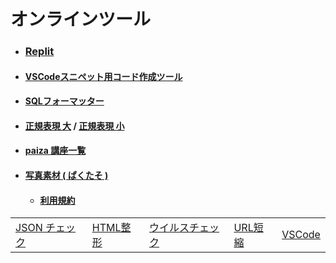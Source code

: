 # オンラインツール

- ### [Replit](https://replit.com/)
- #### [VSCodeスニペット用コード作成ツール](https://migi.me/vsc_snippet/)
- #### [SQLフォーマッター](https://atl2.net/webtool/sql%E3%83%95%E3%82%A9%E3%83%BC%E3%83%9E%E3%83%83%E3%82%BF%E3%83%BCfor-web/)
- #### [正規表現 大](https://regex101.com/) / [正規表現 小](https://php-regexp.a-zumi.net/preg_replace)
- #### [paiza 講座一覧](https://paiza.jp/works/courses)
- #### [写真素材 ( ぱくたそ )](https://www.pakutaso.com/)
  - #### [利用規約](https://www.pakutaso.com/userpolicy.html)

|   |  |  |  |  |
| -- | -- | -- | -- | -- | 
| [JSON チェック](https://jsonlint.com/) | [HTML整形](https://u670.com/pikamap/htmlseikei.php)  | [ウイルスチェック](https://www.virustotal.com/gui/home/upload) | [URL短縮](https://bitly.com/) | [VSCode](https://vscode.dev/) |
